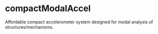 # compactModalAccel
Affordable compact accelerometer system designed for modal analysis of structures/mechanisms.
